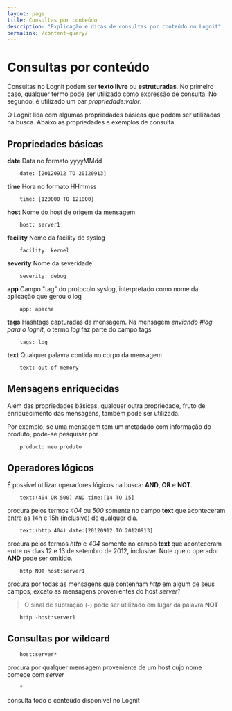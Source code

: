 ```yaml
---
layout: page
title: Consultas por conteúdo
description: "Explicação e dicas de consultas por conteúdo no Lognit"
permalink: /content-query/
---
```


# Consultas por conteúdo

Consultas no Lognit podem ser **texto livre** ou **estruturadas**. No primeiro caso, qualquer termo pode ser utilizado como expressão de consulta. No segundo, é utilizado um par *propriedade:valor*.

O Lognit lida com algumas propriedades básicas que podem ser utilizadas na busca. Abaixo as propriedades e exemplos de consulta.

## Propriedades básicas

**date**
Data no formato yyyyMMdd
```
    date: [20120912 TO 20120913]
```

**time**
Hora no formato HHmmss
```
    time: [120000 TO 121000]
```

**host**
Nome do host de origem da mensagem
```
    host: server1
```

**facility**
Nome da facility do syslog
```
    facility: kernel
```

**severity**
Nome da severidade
```
    severity: debug
```

**app**
Campo "tag" do protocolo syslog, interpretado como nome da aplicação que gerou o log
```
    app: apache
```

**tags**
Hashtags capturadas da mensagem. Na mensagem *enviando #log para o lognit*, o termo *log* faz parte do campo tags
```
    tags: log
```

**text**
Qualquer palavra contida no corpo da mensagem
```
    text: out of memory
```

## Mensagens enriquecidas

Além das propriedades básicas, qualquer outra propriedade, fruto de enriquecimento das mensagens, também pode ser utilizada. 

Por exemplo, se uma mensagem tem um metadado com informação do produto, pode-se pesquisar por
```
    product: meu produto
```

## Operadores lógicos

É possível utilizar operadores lógicos na busca: **AND**, **OR** e **NOT**.

```
    text:(404 OR 500) AND time:[14 TO 15]
```

procura pelos termos *404* ou *500* somente no campo **text** que aconteceram entre as 14h e 15h (inclusive) de qualquer dia.

```
    text:(http 404) date:[20120912 TO 20120913]
```

procura pelos termos *http* e *404* somente no campo **text** que aconteceram entre os dias 12 e 13 de setembro de 2012, inclusive. Note que o operador **AND** pode ser omitido.

```
    http NOT host:server1
```

procura por todas as mensagens que contenham *http* em algum de seus campos, exceto as mensagens provenientes do host *server1*

> O sinal de subtração (**-**) pode ser utilizado em lugar da palavra **NOT** 

```
    http -host:server1
```

## Consultas por wildcard

```
    host:server*
```
procura por qualquer mensagem proveniente de um host cujo nome comece com *server*

```
    *
```
consulta todo o conteúdo disponível no Lognit
